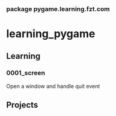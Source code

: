 ### package pygame.learning.fzt.com

# learning_pygame

## Learning

### 0001_screen

Open a window and handle quit event

## Projects
